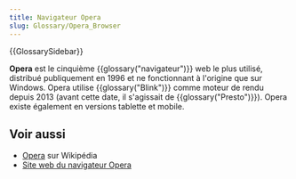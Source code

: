 ```yaml
---
title: Navigateur Opera
slug: Glossary/Opera_Browser
---
```


{{GlossarySidebar}}

**Opera** est le cinquième {{glossary("navigateur")}} web le plus utilisé, distribué publiquement en 1996 et ne fonctionnant à l'origine que sur Windows. Opera utilise {{glossary("Blink")}} comme moteur de rendu depuis 2013 (avant cette date, il s'agissait de {{glossary("Presto")}}). Opera existe également en versions tablette et mobile.

## Voir aussi

- [Opera](https://fr.wikipedia.org/wiki/Opera) sur Wikipédia
- [Site web du navigateur Opera](http://www.opera.com/)
